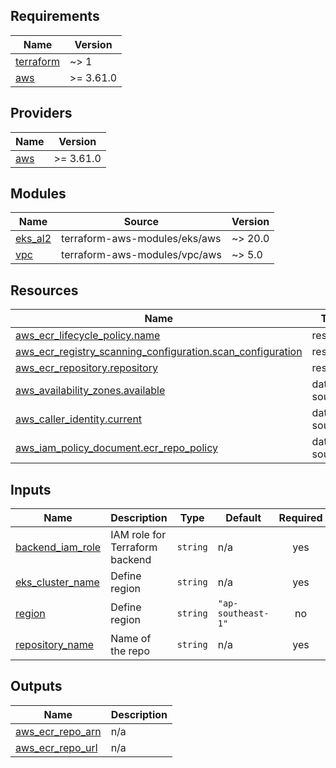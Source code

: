 <!-- BEGIN_TF_DOCS -->
## Requirements

| Name | Version |
|------|---------|
| <a name="requirement_terraform"></a> [terraform](#requirement\_terraform) | ~> 1 |
| <a name="requirement_aws"></a> [aws](#requirement\_aws) | >= 3.61.0 |

## Providers

| Name | Version |
|------|---------|
| <a name="provider_aws"></a> [aws](#provider\_aws) | >= 3.61.0 |

## Modules

| Name | Source | Version |
|------|--------|---------|
| <a name="module_eks_al2"></a> [eks\_al2](#module\_eks\_al2) | terraform-aws-modules/eks/aws | ~> 20.0 |
| <a name="module_vpc"></a> [vpc](#module\_vpc) | terraform-aws-modules/vpc/aws | ~> 5.0 |

## Resources

| Name | Type |
|------|------|
| [aws_ecr_lifecycle_policy.name](https://registry.terraform.io/providers/hashicorp/aws/latest/docs/resources/ecr_lifecycle_policy) | resource |
| [aws_ecr_registry_scanning_configuration.scan_configuration](https://registry.terraform.io/providers/hashicorp/aws/latest/docs/resources/ecr_registry_scanning_configuration) | resource |
| [aws_ecr_repository.repository](https://registry.terraform.io/providers/hashicorp/aws/latest/docs/resources/ecr_repository) | resource |
| [aws_availability_zones.available](https://registry.terraform.io/providers/hashicorp/aws/latest/docs/data-sources/availability_zones) | data source |
| [aws_caller_identity.current](https://registry.terraform.io/providers/hashicorp/aws/latest/docs/data-sources/caller_identity) | data source |
| [aws_iam_policy_document.ecr_repo_policy](https://registry.terraform.io/providers/hashicorp/aws/latest/docs/data-sources/iam_policy_document) | data source |

## Inputs

| Name | Description | Type | Default | Required |
|------|-------------|------|---------|:--------:|
| <a name="input_backend_iam_role"></a> [backend\_iam\_role](#input\_backend\_iam\_role) | IAM role for Terraform backend | `string` | n/a | yes |
| <a name="input_eks_cluster_name"></a> [eks\_cluster\_name](#input\_eks\_cluster\_name) | Define region | `string` | n/a | yes |
| <a name="input_region"></a> [region](#input\_region) | Define region | `string` | `"ap-southeast-1"` | no |
| <a name="input_repository_name"></a> [repository\_name](#input\_repository\_name) | Name of the repo | `string` | n/a | yes |

## Outputs

| Name | Description |
|------|-------------|
| <a name="output_aws_ecr_repo_arn"></a> [aws\_ecr\_repo\_arn](#output\_aws\_ecr\_repo\_arn) | n/a |
| <a name="output_aws_ecr_repo_url"></a> [aws\_ecr\_repo\_url](#output\_aws\_ecr\_repo\_url) | n/a |
<!-- END_TF_DOCS -->